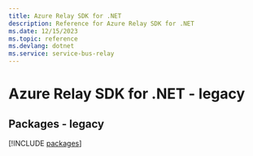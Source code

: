 ```yaml
---
title: Azure Relay SDK for .NET
description: Reference for Azure Relay SDK for .NET
ms.date: 12/15/2023
ms.topic: reference
ms.devlang: dotnet
ms.service: service-bus-relay
---
```

# Azure Relay SDK for .NET - legacy
## Packages - legacy
[!INCLUDE [packages](relay-index.md)]